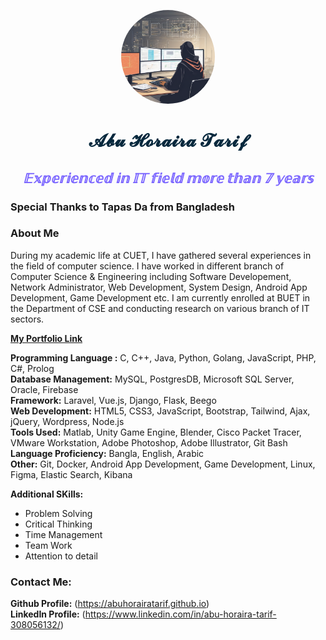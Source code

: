 
<p align="center"><img src="img/Tarif.png" alt="Abu Horaira Tarif" width="150" height="150" style="border-radius:100%; 
"></p>

<h1 align= "center" style="color:#06283D;">𝓐𝓫𝓾 𝓗𝓸𝓻𝓪𝓲𝓻𝓪 𝓣𝓪𝓻𝓲𝓯</h1>
<h2 align= "center" style="color:#7B66FF; <strong>Software Engineer/Full Stack Developer</strong></h2>
<h3 align= "center"><em>𝔼𝕩𝕡𝕖𝕣𝕚𝕖𝕟𝕔𝕖𝕕 𝕚𝕟 𝕀𝕋 𝕗𝕚𝕖𝕝𝕕 𝕞𝕠𝕣𝕖 𝕥𝕙𝕒𝕟 𝟟 𝕪𝕖𝕒𝕣𝕤</em></h3>

### Special Thanks to Tapas Da from Bangladesh

### About Me
<p>
    During my academic life at CUET, I have gathered several experiences in the field of computer science. 
    I have worked in different branch of Computer Science & Engineering including Software Developement,
    Network Administrator, Web Development, System Design, Android App Development, Game Development etc. 
    I am currently enrolled at BUET in the Department of CSE and conducting research on various branch of IT sectors.
</p>

**[My Portfolio Link](https://abuhorairatarif.github.io)**


 **Programming Language :** C, C++, Java, Python, Golang, JavaScript, PHP, C#, Prolog</br>
 **Database Management:** MySQL, PostgresDB, Microsoft SQL Server, Oracle, Firebase</br>
 **Framework:** Laravel, Vue.js, Django, Flask, Beego </br>
 **Web Development:** HTML5, CSS3, JavaScript, Bootstrap, Tailwind, Ajax, jQuery, Wordpress, Node.js </br>
 **Tools Used:** Matlab, Unity Game Engine, Blender, Cisco Packet Tracer, VMware Workstation, Adobe Photoshop, Adobe Illustrator, Git Bash </br>
 **Language Proficiency:** Bangla, English, Arabic </br>
 **Other:** Git, Docker, Android App Development, Game Development, Linux, Figma, Elastic Search, Kibana </br>

 **Additional SKills:**    
 <ul>
<li>Problem Solving</li>
<li>Critical Thinking</li>
<li>Time Management</li>
<li>Team Work</li>
<li>Attention to detail</li>
</ul>

### Contact Me:

**Github Profile:** (https://abuhorairatarif.github.io) <br>
**LinkedIn Profile:** (https://www.linkedin.com/in/abu-horaira-tarif-308056132/)

